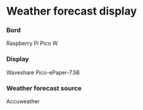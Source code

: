 # Weather forecast display


### Bord

Raspberry Pi Pico W

### Display

Waveshare Pico-ePaper-7.5B 

### Weather forecast source

Accuweather
